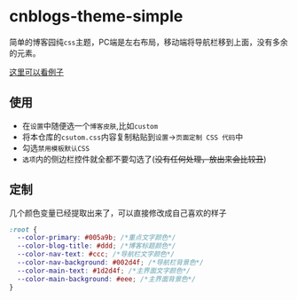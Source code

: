 cnblogs-theme-simple
====

简单的博客园纯`css`主题，PC端是左右布局，移动端将导航栏移到上面，没有多余的元素。

[这里可以看例子](https://www.cnblogs.com/fwindpeak/)

## 使用

- 在`设置`中随便选一个`博客皮肤`,比如`custom`
- 将本仓库的`csutom.css`内容复制粘贴到`设置`->`页面定制 CSS 代码`中
- 勾选`禁用模板默认CSS`
- `选项`内的侧边栏控件就全都不要勾选了(~~没有任何处理，放出来会比较丑~~)


## 定制


几个颜色变量已经提取出来了，可以直接修改成自己喜欢的样子

```css
:root {
  --color-primary: #005a9b; /*重点文字颜色*/
  --color-blog-title: #ddd; /*博客标题颜色*/
  --color-nav-text: #ccc; /*导航栏文字颜色*/
  --color-nav-background: #002d4f; /*导航栏背景色*/
  --color-main-text: #1d2d4f; /*主界面文字颜色*/
  --color-main-background: #eee; /*主界面背景色*/
}
```